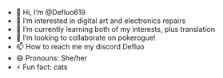 - 👋 Hi, I’m @Defluo619
- 👀 I’m interested in digital art and electronics repairs
- 🌱 I’m currently learning both of my interests, plus translation
- 💞️ I’m looking to collaborate on pokerogue!
- 📫 How to reach me my discord Defluo
- 😄 Pronouns: She/her
- ⚡ Fun fact: cats

<!---
Defluo619/Defluo619 is a ✨ special ✨ repository because its `README.md` (this file) appears on your GitHub profile.
You can click the Preview link to take a look at your changes.
--->
